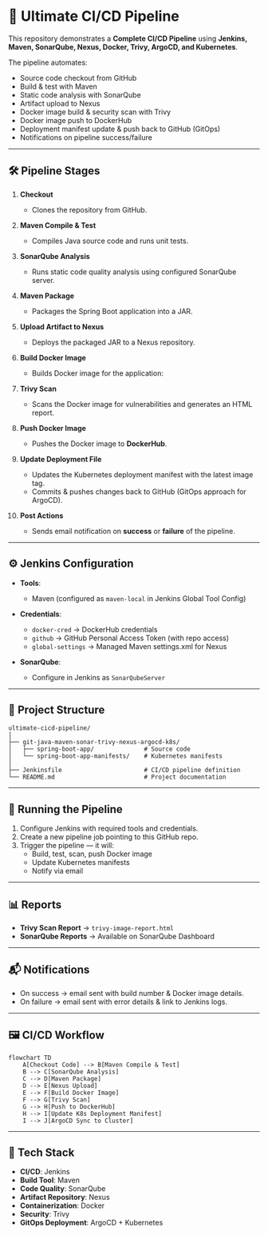 # 🚀 Ultimate CI/CD Pipeline  

This repository demonstrates a **Complete CI/CD Pipeline** using **Jenkins, Maven, SonarQube, Nexus, Docker, Trivy, ArgoCD, and Kubernetes**.  

The pipeline automates:  
- Source code checkout from GitHub  
- Build & test with Maven  
- Static code analysis with SonarQube  
- Artifact upload to Nexus  
- Docker image build & security scan with Trivy  
- Docker image push to DockerHub  
- Deployment manifest update & push back to GitHub (GitOps)  
- Notifications on pipeline success/failure  

---

## 🛠️ Pipeline Stages  

1. **Checkout**  
   - Clones the repository from GitHub.  

2. **Maven Compile & Test**  
   - Compiles Java source code and runs unit tests.  

3. **SonarQube Analysis**  
   - Runs static code quality analysis using configured SonarQube server.  

4. **Maven Package**  
   - Packages the Spring Boot application into a JAR.  

5. **Upload Artifact to Nexus**  
   - Deploys the packaged JAR to a Nexus repository.  

6. **Build Docker Image**  
   - Builds Docker image for the application:   

7. **Trivy Scan**  
   - Scans the Docker image for vulnerabilities and generates an HTML report.  

8. **Push Docker Image**  
   - Pushes the Docker image to **DockerHub**.  

9. **Update Deployment File**  
   - Updates the Kubernetes deployment manifest with the latest image tag.  
   - Commits & pushes changes back to GitHub (GitOps approach for ArgoCD).  

10. **Post Actions**  
    - Sends email notification on **success** or **failure** of the pipeline.  

---

## ⚙️ Jenkins Configuration  

- **Tools**:  
  - Maven (configured as `maven-local` in Jenkins Global Tool Config)  

- **Credentials**:  
  - `docker-cred` → DockerHub credentials  
  - `github` → GitHub Personal Access Token (with repo access)  
  - `global-settings` → Managed Maven settings.xml for Nexus  

- **SonarQube**:  
  - Configure in Jenkins as `SonarQubeServer`  

---

## 📂 Project Structure  

```
ultimate-cicd-pipeline/
│
├── git-java-maven-sonar-trivy-nexus-argocd-k8s/
│   ├── spring-boot-app/              # Source code
│   └── spring-boot-app-manifests/    # Kubernetes manifests
│
├── Jenkinsfile                       # CI/CD pipeline definition
└── README.md                         # Project documentation
```

---

## 🚦 Running the Pipeline  

1. Configure Jenkins with required tools and credentials.  
2. Create a new pipeline job pointing to this GitHub repo.  
3. Trigger the pipeline — it will:  
   - Build, test, scan, push Docker image  
   - Update Kubernetes manifests  
   - Notify via email  

---

## 📊 Reports  

- **Trivy Scan Report** → `trivy-image-report.html`  
- **SonarQube Reports** → Available on SonarQube Dashboard  

---

## 📬 Notifications  

- On success → email sent with build number & Docker image details.  
- On failure → email sent with error details & link to Jenkins logs.  

---

## 🖼️ CI/CD Workflow  

```mermaid
flowchart TD
    A[Checkout Code] --> B[Maven Compile & Test]
    B --> C[SonarQube Analysis]
    C --> D[Maven Package]
    D --> E[Nexus Upload]
    E --> F[Build Docker Image]
    F --> G[Trivy Scan]
    G --> H[Push to DockerHub]
    H --> I[Update K8s Deployment Manifest]
    I --> J[ArgoCD Sync to Cluster]
```

---

## 🔑 Tech Stack  

- **CI/CD**: Jenkins  
- **Build Tool**: Maven  
- **Code Quality**: SonarQube  
- **Artifact Repository**: Nexus  
- **Containerization**: Docker  
- **Security**: Trivy  
- **GitOps Deployment**: ArgoCD + Kubernetes